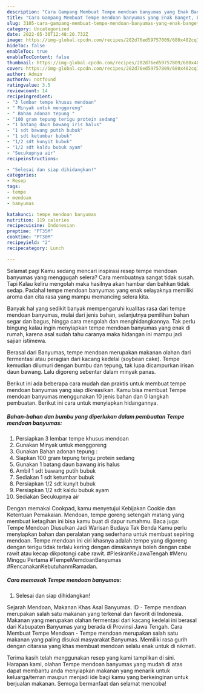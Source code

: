 ```yaml
---
description: "Cara Gampang Membuat Tempe mendoan banyumas yang Enak Banget, Buat Buka Puasa Lezat Sekali"
title: "Cara Gampang Membuat Tempe mendoan banyumas yang Enak Banget, Buat Buka Puasa Lezat Sekali"
slug: 3105-cara-gampang-membuat-tempe-mendoan-banyumas-yang-enak-banget-buat-buka-puasa-lezat-sekali
category: Uncategorized
date: 2022-05-30T12:48:20.732Z
image: https://img-global.cpcdn.com/recipes/282d76ed59757809/680x482cq70/tempe-mendoan-banyumas-foto-resep-utama.jpg
hideToc: false
enableToc: true
enableTocContent: false
thumbnail: https://img-global.cpcdn.com/recipes/282d76ed59757809/680x482cq70/tempe-mendoan-banyumas-foto-resep-utama.jpg
cover: https://img-global.cpcdn.com/recipes/282d76ed59757809/680x482cq70/tempe-mendoan-banyumas-foto-resep-utama.jpg
author: Admin
authorAv: notfound
ratingvalue: 3.5
reviewcount: 14
recipeingredient:
- "3 lembar tempe khusus mendoan"
- " Minyak untuk menggoreng"
- " Bahan adonan tepung "
- "100 gram tepung terigu protein sedang"
- "1 batang daun bawang iris halus"
- "1 sdt bawang putih bubuk"
- "1 sdt ketumbar bubuk"
- "1/2 sdt kunyit bubuk"
- "1/2 sdt kaldu bubuk ayam"
- "Secukupnya air"
recipeinstructions:

- "Selesai dan siap dihidangkan!"
categories:
- Resep
tags:
- tempe
- mendoan
- banyumas

katakunci: tempe mendoan banyumas 
nutrition: 119 calories
recipecuisine: Indonesian
preptime: "PT35M"
cooktime: "PT30M"
recipeyield: "2"
recipecategory: Lunch

---
```



Selamat pagi Kamu sedang mencari inspirasi resep tempe mendoan banyumas yang menggugah selera? Cara membuatnya sangat tidak susah. Tapi Kalau keliru mengolah maka hasilnya akan hambar dan bahkan tidak sedap. Padahal tempe mendoan banyumas yang enak selayaknya memiliki aroma dan cita rasa yang mampu memancing selera kita.


Banyak hal yang sedikit banyak mempengaruhi kualitas rasa dari tempe mendoan banyumas, mulai dari jenis bahan, selanjutnya pemilihan bahan segar dan bagus, hingga cara mengolah dan menghidangkannya. Tak perlu bingung kalau ingin menyiapkan tempe mendoan banyumas yang enak di rumah, karena asal sudah tahu caranya maka hidangan ini mampu jadi sajian istimewa.

Berasal dari Banyumas, tempe mendoan merupakan makanan olahan dari fermentasi atau peragian dari kacang kedelai (soybean cake). Tempe kemudian dilumuri dengan bumbu dan tepung, tak lupa dicampurkan irisan daun bawang. Lalu digoreng sebentar dalam minyak panas.


Berikut ini ada beberapa cara mudah dan praktis untuk membuat tempe mendoan banyumas yang siap dikreasikan. Kamu bisa membuat Tempe mendoan banyumas menggunakan 10 jenis bahan dan 0 langkah pembuatan. Berikut ini cara untuk menyiapkan hidangannya.

<!--inarticleads1-->

##### Bahan-bahan dan bumbu yang diperlukan dalam pembuatan Tempe mendoan banyumas:

1. Persiapkan 3 lembar tempe khusus mendoan
1. Gunakan  Minyak untuk menggoreng
1. Gunakan  Bahan adonan tepung :
1. Siapkan 100 gram tepung terigu protein sedang
1. Gunakan 1 batang daun bawang iris halus
1. Ambil 1 sdt bawang putih bubuk
1. Sediakan 1 sdt ketumbar bubuk
1. Persiapkan 1/2 sdt kunyit bubuk
1. Persiapkan 1/2 sdt kaldu bubuk ayam
1. Sediakan Secukupnya air


Dengan memakai Cookpad, kamu menyetujui Kebijakan Cookie dan Ketentuan Pemakaian. Mendoan, tempe goreng setengah matang yang membuat ketagihan ini bisa kamu buat di dapur rumahmu. Baca juga: Tempe Mendoan Diusulkan Jadi Warisan Budaya Tak Benda Kamu perlu menyiapkan bahan dan peralatan yang sederhana untuk membuat sepiring mendoan. Tempe mendoan ini ciri khasnya adalah tempe yang digoreng dengan terigu tidak terlalu kering dengan dimakannya boleh dengan cabe rawit atau kecap dikpotongi cabe rawit. #PlesiranKeJawaTengah #Menu Minggu Pertama #TempeMemdoanBanyumas #RencanakanKebutuhanmRamadan. 

<!--inarticleads2-->

##### Cara memasak Tempe mendoan banyumas:


1. Selesai dan siap dihidangkan!

Sejarah Mendoan, Makanan Khas Asal Banyumas. ID - Tempe mendoan merupakan salah satu makanan yang terkenal dan favorit di Indonesia. Makanan yang merupakan olahan fermentasi dari kacang kedelai ini berasal dari Kabupaten Banyumas yang berada di Provinsi Jawa Tengah. Cara Membuat Tempe Mendoan - Tempe mendoan merupakan salah satu makanan yang paling disukai masyarakat Banyumas. Memiliki rasa gurih dengan citarasa yang khas membuat mendoan selalu enak untuk di nikmati. 

Terima kasih telah menggunakan resep yang kami tampilkan di sini. Harapan kami, olahan Tempe mendoan banyumas yang mudah di atas dapat membantu anda menyiapkan makanan yang menarik untuk keluarga/teman maupun menjadi ide bagi kamu yang berkeinginan untuk berjualan makanan. Semoga bermanfaat dan selamat mencoba!

